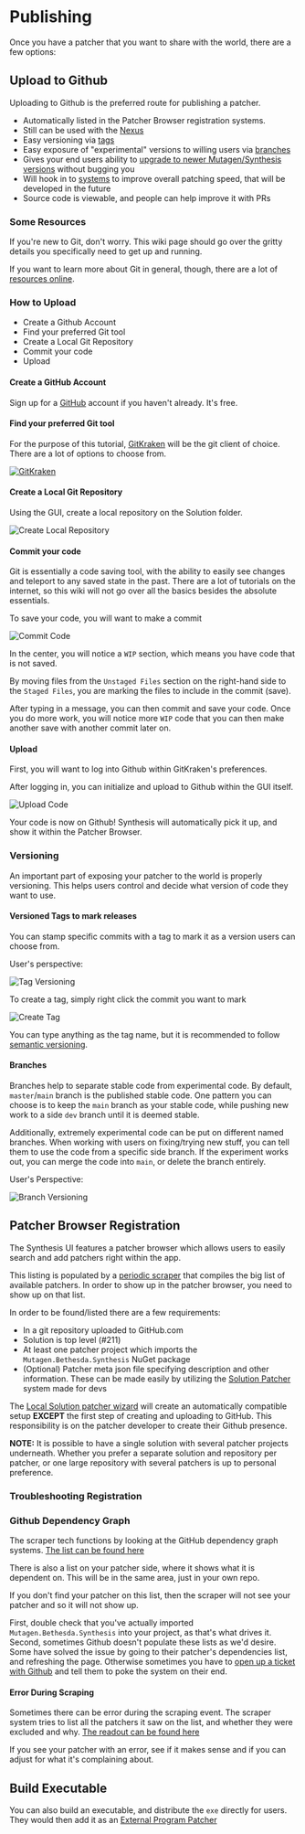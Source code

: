 # Publishing

Once you have a patcher that you want to share with the world, there are a few options:

## Upload to Github
Uploading to Github is the preferred route for publishing a patcher.

- Automatically listed in the Patcher Browser registration systems.
- Still can be used with the [Nexus](Nexus-Integration.md)
- Easy versioning via [tags](Publishing.md#versioned-tags-to-mark-releases)
- Easy exposure of "experimental" versions to willing users via [branches](Publishing.md#branches)
- Gives your end users ability to [upgrade to newer Mutagen/Synthesis versions](../Git-Repository-Patcher.md#versioning) without bugging you
- Will hook in to [systems](https://github.com/Mutagen-Modding/Synthesis/issues/42) to improve overall patching speed, that will be developed in the future
- Source code is viewable, and people can help improve it with PRs

### Some Resources
If you're new to Git, don't worry.  This wiki page should go over the gritty details you specifically need to get up and running.

If you want to learn more about Git in general, though, there are a lot of [resources online](https://www.gitkraken.com/learn/git/tutorials).

### How to Upload

- Create a Github Account
- Find your preferred Git tool
- Create a Local Git Repository
- Commit your code
- Upload

#### Create a GitHub Account
Sign up for a [GitHub](https://github.com/) account if you haven't already.  It's free.

#### Find your preferred Git tool
For the purpose of this tutorial, [GitKraken](https://www.gitkraken.com/) will be the git client of choice.  There are a lot of options to choose from.

[![GitKraken](../images/gitkraken.png)](https://www.gitkraken.com/)

#### Create a Local Git Repository
Using the GUI, create a local repository on the Solution folder.

![Create Local Repository](../images/create-local-repo.gif)

#### Commit your code
Git is essentially a code saving tool, with the ability to easily see changes and teleport to any saved state in the past.  There are a lot of tutorials on the internet, so this wiki will not go over all the basics besides the absolute essentials.

To save your code, you will want to make a commit

![Commit Code](../images/commit-code.gif)

In the center, you will notice a `WIP` section, which means you have code that is not saved.

By moving files from the `Unstaged Files` section on the right-hand side to the `Staged Files`, you are marking the files to include in the commit (save).

After typing in a message, you can then commit and save your code.  Once you do more work, you will notice more `WIP` code that you can then make another save with another commit later on.

#### Upload
First, you will want to log into Github within GitKraken's preferences.

After logging in, you can initialize and upload to Github within the GUI itself.

![Upload Code](../images/upload-code.gif)

Your code is now on Github!  Synthesis will automatically pick it up, and show it within the Patcher Browser.

### Versioning
An important part of exposing your patcher to the world is properly versioning.  This helps users control and decide what version of code they want to use.

#### Versioned Tags to mark releases
You can stamp specific commits with a tag to mark it as a version users can choose from.  

User's perspective:

![Tag Versioning](../images/tag-versioning-dropdown.png)

To create a tag, simply right click the commit you want to mark

![Create Tag](../images/create-tag.gif)

You can type anything as the tag name, but it is recommended to follow [semantic versioning](https://semver.org/).

#### Branches
Branches help to separate stable code from experimental code.  By default, `master`/`main` branch is the published stable code.  One pattern you can choose is to keep the `main` branch as your stable code, while pushing new work to a side `dev` branch until it is deemed stable.

Additionally, extremely experimental code can be put on different named branches.  When working with users on fixing/trying new stuff, you can tell them to use the code from a specific side branch.  If the experiment works out, you can merge the code into `main`, or delete the branch entirely.

User's Perspective:

![Branch Versioning](../images/branch-versioning.png)

## Patcher Browser Registration
The Synthesis UI features a patcher browser which allows users to easily search and add patchers right within the app.

This listing is populated by a [periodic scraper](https://github.com/Mutagen-Modding/Synthesis.Registry) that compiles the big list of available patchers.  In order to show up in the patcher browser, you need to show up on that list.

In order to be found/listed there are a few requirements:

- In a git repository uploaded to GitHub.com
- Solution is top level (#211)
- At least one patcher project which imports the `Mutagen.Bethesda.Synthesis` NuGet package
- (Optional) Patcher meta json file specifying description and other information.  These can be made easily by utilizing the [Solution Patcher](../Local-Solution-Patcher.md) system made for devs

The [Local Solution patcher wizard](../Local-Solution-Patcher.md#new-patcher-wizard) will create an automatically compatible setup **EXCEPT** the first step of creating and uploading to GitHub.  This responsibility is on the patcher developer to create their Github presence.

**NOTE:** 
It is possible to have a single solution with several patcher projects underneath.  Whether you prefer a separate solution and repository per patcher, or one large repository with several patchers is up to personal preference.

### Troubleshooting Registration
### Github Dependency Graph
The scraper tech functions by looking at the GitHub dependency graph systems.  [The list can be found here](https://github.com/Mutagen-Modding/Synthesis/network/dependents)

There is also a list on your patcher side, where it shows what it is dependent on.  This will be in the same area, just in your own repo.

If you don't find your patcher on this list, then the scraper will not see your patcher and so it will not show up.

First, double check that you've actually imported `Mutagen.Bethesda.Synthesis` into your project, as that's what drives it.   Second, sometimes Github doesn't populate these lists as we'd desire.   Some have solved the issue by going to their patcher's dependencies list, and refreshing the page.   Otherwise sometimes you have to [open up a ticket with Github](https://docs.github.com/en/support/contacting-github-support/creating-a-support-ticket) and tell them to poke the system on their end.

#### Error During Scraping
Sometimes there can be error during the scraping event.   The scraper system tries to list all the patchers it saw on the list, and whether they were excluded and why.  [The readout can be found here](https://github.com/Mutagen-Modding/Synthesis.Registry/blob/release/scrape-state.txt)

If you see your patcher with an error, see if it makes sense and if you can adjust for what it's complaining about.

## Build Executable
You can also build an executable, and distribute the `exe` directly for users.  They would then add it as an [External Program Patcher](../External-Program-Patcher.md)
